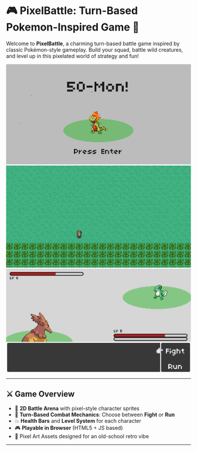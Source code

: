# 🎮 PixelBattle: Turn-Based Pokemon-Inspired Game 🐾

Welcome to **PixelBattle**, a charming turn-based battle game inspired by classic Pokémon-style gameplay. Build your squad, battle wild creatures, and level up in this pixelated world of strategy and fun!

![Gameplay Screenshot](1.png)
![Gameplay Screenshot](2.png)
![Gameplay Screenshot](3.png)

---

## ⚔️ Game Overview

- 👾 **2D Battle Arena** with pixel-style character sprites
- 🧠 **Turn-Based Combat Mechanics**: Choose between **Fight** or **Run**
- 💥 **Health Bars** and **Level System** for each character
- 🎮 **Playable in Browser** (HTML5 + JS based)
- 🎨 Pixel Art Assets designed for an old-school retro vibe

---
